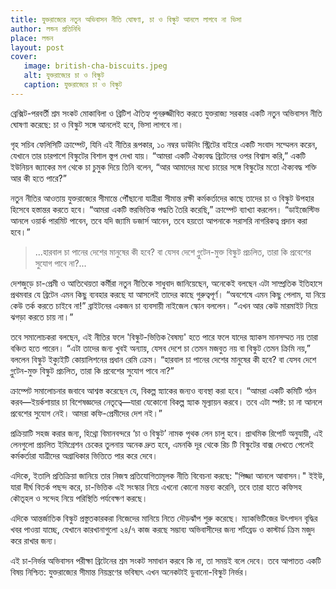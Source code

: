 ```yaml
---
title: যুক্তরাজ্যের নতুন অভিবাসন নীতি ঘোষণা, চা ও বিস্কুট আনলে লাগবে না ভিসা
author: লন্ডন প্রতিনিধি
place: লন্ডন
layout: post
cover:
   image: british-cha-biscuits.jpeg
   alt: যুক্তরাজ্যের চা ও বিস্কুট
   caption: যুক্তরাজ্যের চা ও বিস্কুট
---
```

ব্রেক্সিট-পরবর্তী শ্রম সংকট মোকাবিলা ও ব্রিটিশ ঐতিহ্য পুনরুজ্জীবিত করতে যুক্তরাজ্য সরকার একটি নতুন অভিবাসন নীতি ঘোষণা করেছে: চা ও বিস্কুট সঙ্গে আনলেই হবে, ভিসা লাগবে না।

গৃহ সচিব ফেলিসিটি ক্রাম্পেট, যিনি এই নীতির রূপকার, ১০ নম্বর ডাউনিং স্ট্রিটের বাইরে একটি সংবাদ সম্মেলন করেন, যেখানে তার চারপাশে বিস্কুটের বিশাল স্তূপ দেখা যায়। “আমরা একটি ঐক্যবদ্ধ ব্রিটেনের ওপর বিশ্বাস করি,” একটি ইউনিয়ন জ্যাকের মগ থেকে চা চুমুক দিয়ে তিনি বলেন, “আর আমাদের মধ্যে চায়ের সঙ্গে বিস্কুটের মতো ঐক্যবদ্ধ শক্তি আর কী হতে পারে?”

নতুন নীতির আওতায় যুক্তরাজ্যের সীমান্তে পৌঁছানো যাত্রীরা সীমান্ত রক্ষী কর্মকর্তাদের কাছে তাদের চা ও বিস্কুট উপহার হিসেবে হস্তান্তর করতে হবে। “আমরা একটি স্তরভিত্তিক পদ্ধতি তৈরি করেছি,” ক্রাম্পেট ব্যাখ্যা করলেন। “ডাইজেস্টিভ আনলে ওয়ার্ক পারমিট পাবেন, তবে যদি জ্যামি ডজার্স আনেন, তবে হয়তো আপনাকে সরাসরি নাগরিকত্ব প্রদান করা হবে।”

> ...হারবাল চা পানের দেশের মানুষের কী হবে? বা যেসব দেশে গ্লুটেন-মুক্ত বিস্কুট প্রচলিত, তারা কি প্রবেশের সুযোগ পাবে না?...

দেশজুড়ে চা-প্রেমী ও আতিথেয়তা কর্মীরা নতুন নীতিকে সাধুবাদ জানিয়েছেন, অনেকেই বলছেন এটা সাম্প্রতিক ইতিহাসে প্রথমবার যে ব্রিটেন এমন কিছু ব্যবহার করছে যা আসলেই তাদের কাছে গুরুত্বপূর্ণ। “অবশেষে এমন কিছু পেলাম, যা নিয়ে কেউ তর্ক করতে চাইবে না!” ব্রাইটনের একজন চা ব্যবসায়ী নাইজেল স্কোন বললেন। “এখন আর কেউ মারমাইট নিয়ে ঝগড়া করতে চায় না।”

তবে সমালোচকরা বলছেন, এই নীতির ফলে 'বিস্কুট-ভিত্তিক বৈষম্য' হতে পারে ফলে যাদের স্ন্যাকস মানসম্মত নয় তারা বঞ্চিত হতে পারেন। “এটা তাদের জন্য খুবই অন্যায়, যেসব দেশে চা তেমন মজবুত নয় বা বিস্কুট তেমন ক্রিমি নয়,” বললেন বিস্কুট ইক্যুইটি কোয়ালিশনের প্রধান রেমি ক্রেম। “হারবাল চা পানের দেশের মানুষের কী হবে? বা যেসব দেশে গ্লুটেন-মুক্ত বিস্কুট প্রচলিত, তারা কি প্রবেশের সুযোগ পাবে না?”

ক্রাম্পেট সমালোচনার জবাবে আশ্বস্ত করেছেন যে, বিকল্প স্ন্যাকের জন্যও ব্যবস্থা করা হবে। “আমরা একটি কমিটি গঠন করব—ইয়র্কশায়ার চা বিশেষজ্ঞদের নেতৃত্বে—যারা যেকোনো বিকল্প স্ন্যাক মূল্যায়ন করবে। তবে এটা স্পষ্ট: চা না আনলে প্রবেশের সুযোগ নেই। আমরা কফি-প্রেমীদের দেশ নই।”

প্রক্রিয়াটি সহজ করার জন্য, হিথ্রো বিমানবন্দরে ‘চা ও বিস্কুট’ নামক পৃথক লেন চালু হবে। প্রাথমিক রিপোর্ট অনুযায়ী, এই লেনগুলো প্রচলিত ইমিগ্রেশন চেকের তুলনায় অনেক দ্রুত হবে, এমনকি দূর থেকে রিচ টি বিস্কুটের বাক্স দেখতে পেলেই কর্মকর্তারা যাত্রীদের অগ্রাধিকার ভিত্তিতে পার করে দেবে।

এদিকে, ইতালি প্রতিক্রিয়া জানিয়ে তার নিজস্ব প্রতিযোগিতামূলক নীতি বিবেচনা করছে: "পিজ্জা আনলে আবাসন।" ইইউ, যারা দীর্ঘ বিতর্ক পছন্দ করে, চা-ভিত্তিক এই সংস্কার নিয়ে এখনো কোনো মন্তব্য করেনি, তবে তারা হাতে কফিসহ কৌতূহল ও সন্দেহ নিয়ে পরিস্থিতি পর্যবেক্ষণ করছে।

এদিকে আন্তর্জাতিক বিস্কুট প্রস্তুতকারকরা নিজেদের মানিয়ে নিতে দৌড়ঝাঁপ শুরু করেছে। ম্যাকভিটিজের উৎপাদন বৃদ্ধির খবর পাওয়া যাচ্ছে, যেখানে কারখানাগুলো ২৪/৭ কাজ করছে সম্ভাব্য অভিবাসীদের জন্য শর্টব্রেড ও কাস্টার্ড ক্রিম মজুদ করে রাখার জন্য।

এই চা-নির্ভর অভিবাসন পরীক্ষা ব্রিটেনের শ্রম সংকট সমাধান করবে কি না, তা সময়ই বলে দেবে। তবে আপাতত একটি বিষয় নিশ্চিত: যুক্তরাজ্যের সীমান্ত নিয়ন্ত্রণের ভবিষ্যৎ এখন অনেকটাই ডুবানো-বিস্কুট নির্ভর।